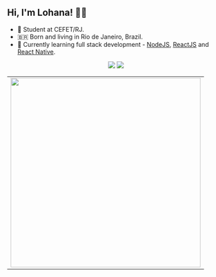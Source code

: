 ## Hi, I'm Lohana! 👋🏽

- 📝 Student at CEFET/RJ.<br>
- 🇧🇷 Born and living in Rio de Janeiro, Brazil. <br>
- 🌱 Currently learning full stack development - [NodeJS](https://nodejs.org/), [ReactJS](https://reactjs.org/) and [React Native](https://reactnative.dev/).

<p align="center">
    <a href="https://www.linkedin.com/in/heyloh/"><img src="https://img.shields.io/badge/heyloh%20-%230077B5.svg?&style=for-the-badge&logo=linkedin&logoColor=white"/></a>
    <a href="https://twitter.com/heeeloh"><img src="https://img.shields.io/badge/heeeloh%20-%231DA1F2.svg?&style=for-the-badge&logo=Twitter&logoColor=white"/></a>
</p>

<!--

-->

<center>
    <table align="center">
      <tr>
          <td>
              <img width="440px" align="center" src="https://github-readme-stats.vercel.app/api?username=heyloh&count_private=true&hide_border=true&show_icons=true" />
          </td>
      </tr>  
    </table>
</center>

